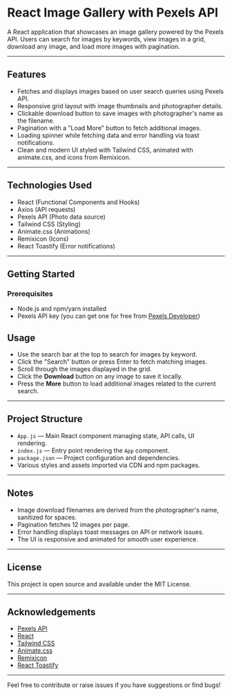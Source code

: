 # React Image Gallery with Pexels API

A React application that showcases an image gallery powered by the Pexels API. Users can search for images by keywords, view images in a grid, download any image, and load more images with pagination.

---

## Features

- Fetches and displays images based on user search queries using Pexels API.
- Responsive grid layout with image thumbnails and photographer details.
- Clickable download button to save images with photographer's name as the filename.
- Pagination with a "Load More" button to fetch additional images.
- Loading spinner while fetching data and error handling via toast notifications.
- Clean and modern UI styled with Tailwind CSS, animated with animate.css, and icons from Remixicon.

---

## Technologies Used

- React (Functional Components and Hooks)
- Axios (API requests)
- Pexels API (Photo data source)
- Tailwind CSS (Styling)
- Animate.css (Animations)
- Remixicon (Icons)
- React Toastify (Error notifications)

---

## Getting Started

### Prerequisites

- Node.js and npm/yarn installed
- Pexels API key (you can get one for free from [Pexels Developer](https://www.pexels.com/api/))

## Usage

- Use the search bar at the top to search for images by keyword.
- Click the "Search" button or press Enter to fetch matching images.
- Scroll through the images displayed in the grid.
- Click the **Download** button on any image to save it locally.
- Press the **More** button to load additional images related to the current search.

---

## Project Structure

- `App.js` — Main React component managing state, API calls, UI rendering.
- `index.js` — Entry point rendering the `App` component.
- `package.json` — Project configuration and dependencies.
- Various styles and assets imported via CDN and npm packages.

---

## Notes

- Image download filenames are derived from the photographer's name, sanitized for spaces.
- Pagination fetches 12 images per page.
- Error handling displays toast messages on API or network issues.
- The UI is responsive and animated for smooth user experience.

---

## License

This project is open source and available under the MIT License.

---

## Acknowledgements

- [Pexels API](https://www.pexels.com/api/)
- [React](https://reactjs.org/)
- [Tailwind CSS](https://tailwindcss.com/)
- [Animate.css](https://animate.style/)
- [Remixicon](https://remixicon.com/)
- [React Toastify](https://fkhadra.github.io/react-toastify/)

---

Feel free to contribute or raise issues if you have suggestions or find bugs!